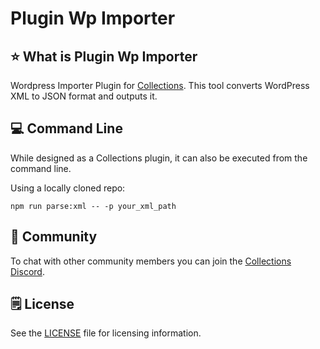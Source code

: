 # Plugin Wp Importer

## ⭐ What is Plugin Wp Importer

Wordpress Importer Plugin for [Collections](https://github.com/collectionscms/collections).
This tool converts WordPress XML to JSON format and outputs it.

## 💻 Command Line

While designed as a Collections plugin, it can also be executed from the command line.

Using a locally cloned repo:

```
npm run parse:xml -- -p your_xml_path
```

## 💬 Community

To chat with other community members you can join the [Collections Discord](https://discord.gg/a6FYDkV3Vk).

## 🗒️ License

See the [LICENSE](https://github.com/collectionscms/plugin-wp-importer/blob/main/LICENSE) file for licensing information.
